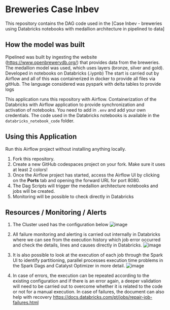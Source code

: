  Breweries Case Inbev 
==================================

This repository contains the DAG code used in the [Case Inbev - breweries using Databricks notebooks with medallion architecture in pipelined to data]

## How the model was built

Pipelined was built by ingesting the website (<https://www.openbrewerydb.org/>) that provides data from the breweries.
The medallion model was used, which uses layers (bronze, silver and gold). Developed in notebooks on Databricks (.iypnb) 
The start is carried out by Airflow and all of this was containerized in docker to provide all files via gitHub.
The language considered was pyspark with delta tables to provide logs

This application runs this repository with Airflow.
Containerization of the Databricks with Airflow application to provide synchronization and activation of notebooks.
You need to add in `.env` and add your own credentials. 
The code used in the Databricks notebooks is available in the `databricks_notebook_code` folder.

## Using this Application

Run this Airflow project without installing anything locally.

1. Fork this repository.
2. Create a new GitHub codespaces project on your fork. Make sure it uses at least 2 colors!
3. Once the Airflow project has started, access the Airflow UI by clicking on the **Ports** tab and opening the forward URL for port 8080.
4. The Dag Scripts will trigger the medallion architecture notebooks and jobs will be created.
5. Monitoring will be possible to check directly in Databricks

## Resources / Monitoring / Alerts 

1. The Cluster used has the configuration below
   ![image](https://github.com/user-attachments/assets/d97a7151-9a96-4184-a78d-9b5b08ca0b3e)

2. All failure monitoring and alerting is carried out internally in Databricks where we can see from the execution history which job error occurred and check the details, lines and causes directly in Databricks.
   ![image](https://github.com/user-attachments/assets/1fad3775-0514-451c-82c7-d25421b059cd)

3. It is also possible to look at the execution of each job through the Spark UI to identify partitioning, parallel processes execution time problems in the Spark Dags and Catalyst Optimizer in more detail.
   ![image](https://github.com/user-attachments/assets/88c4b236-4c0f-477f-b74d-86293e0bfa22)


2. In case of errors, the execution can be repeated according to the existing configuration and if there is an error again, a deeper validation will need to be carried out to overcome whether it is related to the code or not for a manual execution.
In case of failures, the document can also help with recovery https://docs.databricks.com/pt/jobs/repair-job-failures.html

